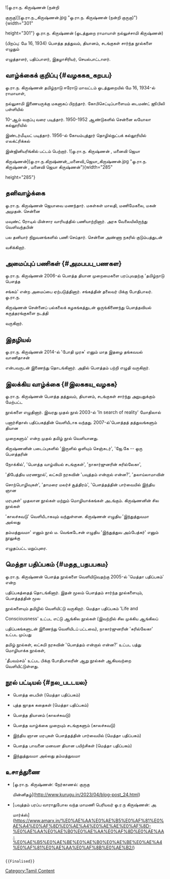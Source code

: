 ![ஓ.ரா.ந. கிருஷ்ணன் (நன்றி
குருகு)](ஓ.ரா.ந._கிருஷ்ணன்.jpg "ஓ.ரா.ந. கிருஷ்ணன் (நன்றி குருகு)"){width="301"
height="301"} ஓ.ரா.ந. கிருஷ்ணன் (ஓடத்துறை ராமாயாள் நல்லுச்சாமி கிருஷ்ணன்)
(பிறப்பு: மே 16, 1934) பௌத்த தத்துவம், தியானம், சடங்குகள் சார்ந்த நூல்களை எழுதும்
எழுத்தாளர், பதிப்பாளர், இதழாசிரியர், செயல்பாட்டாளர்.

## வாழ்க்கைக் குறிப்பு {#வழககக_கறபப}

ஓ.ரா.ந. கிருஷ்ணன் தமிழ்நாடு ஈரோடு மாவட்டம் ஓடத்துறையில் மே 16, 1934-ல் ராமாயாள்,
நல்லுசாமி இணையருக்கு மகனாகப் பிறந்தார். கோபிசெட்டிப்பாளையம் டைமண்ட் ஜூபிலி பள்ளியில்
10-ஆம் வகுப்பு வரை படித்தார். 1950-1952 ஆண்டுகளில் சென்னை லயோலா கல்லூரியில்
இண்டர்மீடியட் படித்தார். 1956-ல் கோயம்புத்தூர் தொழில்நுட்பக் கல்லூரியில் எலக்ட்ரிக்கல்
இன்ஜினியரிங்கில் பட்டம் பெற்றார். ![ஓ.ரா.ந. கிருஷ்ணன் , மனைவி ஜெயா
கிருஷ்ணன்](ஓ.ரா.ந._கிருஷ்ணன்_,_மனைவி_ஜெயா_கிருஷ்ணன்.jpg "ஓ.ரா.ந. கிருஷ்ணன் , மனைவி ஜெயா கிருஷ்ணன்"){width="285"
height="285"}

## தனிவாழ்க்கை

ஓ.ரா.ந. கிருஷ்ணன் ஜெயாவை மணந்தார். மகள்கள் மாலதி, மணிமேகலை, மகன் அமுதன். சென்னை
மவுண்ட் ரோடில் மின்சார வாரியத்தில் பணியாற்றினார். அரசு வேலையிலிருந்து வெளிவந்தபின்
பல தனியார் நிறுவனங்களில் பணி செய்தார். சென்னை அண்ணா நகரில் குடும்பத்துடன்
வசிக்கிறார்.

## அமைப்புப் பணிகள் {#அமபபப_பணகள}

ஓ.ரா.ந. கிருஷ்ணன் 2006-ல் பௌத்த தியான முறைமைகளை பரப்புவதற்கு 'தமிழ்நாடு பௌத்த
சங்கம்' என்ற அமைப்பை ஏற்படுத்தினார். சங்கத்தின் தலைவர் பிக்கு போதிபாலர். ஓ.ரா.ந.
கிருஷ்ணன் சென்னைப் பல்கலைக் கழகங்கத்துடன் ஒருங்கிணைந்து பௌத்தவியல் கருத்தரங்குகளை நடத்தி
வருகிறார்.

## இதழியல்

ஓ.ரா.ந. கிருஷ்ணன் 2014-ல் 'போதி முரசு' எனும் மாத இதழை தங்கவயல் வாணிதாசன்
என்பவருடன் இணைந்து தொடங்கினார். அதில் பௌத்தம் பற்றி எழுதி வருகிறார்.

## இலக்கிய வாழ்க்கை {#இலககய_வழகக}

ஓ.ரா.ந. கிருஷ்ணன் பௌத்த தத்துவம், தியானம், சடங்குகள் சார்ந்து அறுபதுக்கும் மேற்பட்ட
நூல்களை எழுதினார். இவரது முதல் நூல் 2003-ல் \'In search of reality\' மோதிலால்
பனார்சிதாஸ் பதிப்பகத்தின் வெளியீடாக வந்தது. 2007-ல்'பௌத்தத் தத்துவங்களும் தியான
முறைகளும்' என்ற முதல் தமிழ் நூல் வெளியானது.

கிருஷ்ணனின் படைப்புகளில் \'இருளில் ஒளியும் செஞ்சுடர்\', \'ஜே.கே -- ஒரு பௌத்தரின்
நோக்கில்\', \'பௌத்த வாழ்வியல் சடங்குகள்\', \'நாகார்ஜுனரின் சுரில்லேகா\',
\'திபேத்திய மரணநூல்\', லட்சுமி நரசுவின் \'பவுத்தம் என்றால் என்ன?\', \'தலாய்லாமாவின்
சொற்பொழிவுகள்\', \'தாமரை மலர்ச் சூத்திரம்\', \'பௌத்தத்தின் பார்வையில் இந்திய ஞான
மரபுகள்\' முதலான நூல்கள் மற்றும் மொழியாக்கங்கள் அடங்கும். கிருஷ்ணனின் சில நூல்கள்
'காலச்சுவடு' வெளியீடாகவும் வந்துள்ளன. கிருஷ்ணன் எழுதிய 'இந்துத்துவமா அல்லது
தம்மத்துவமா' எனும் நூல் ம. வெங்கடேசன் எழுதிய 'இந்துத்துவ அம்பேத்கர்' எனும் நூலுக்கு
எழுதப்பட்ட மறுப்புரை.

## மெத்தா பதிப்பகம் {#மதத_பதபபகம}

ஓ.ரா.ந. கிருஷ்ணன் பௌத்த நூல்களை வெளியிடுவதற்கு 2005-ல் 'மெத்தா பதிப்பகம்' என்ற
பதிப்பகத்தைத் தொடங்கினார். இதன் மூலம் பௌத்தம் சார்ந்த நூல்களையும், பௌத்தத்தின் மூல
நூல்களையும் தமிழில் வெளியிட்டு வருகிறார். மெத்தா பதிப்பகம் \'Life and
Consciousness\' உட்பட எட்டு ஆங்கில நூல்கள் (இவற்றில் சில முக்கிய ஆங்கிலப்
பதிப்பகங்களுடன் இணைந்து வெளியிடப் பட்டவை), நாகார்ஜுனரின் 'சுரில்லேகா' உட்பட முப்பது
தமிழ் நூல்கள், லட்சுமி நரசுவின் 'பௌத்தம் என்றால் என்ன?' உட்பட பத்து மொழியாக்க நூல்கள்,
'தீபவம்சம்' உட்பட பிக்கு போதிபாலரின் ஆறு நூல்கள் ஆகியவற்றை வெளியிட்டுள்ளது.

## நூல் பட்டியல் {#நல_படடயல}

-   பௌத்த பைபிள் (மெத்தா பதிப்பகம்)
-   புத்த ஜாதக கதைகள் (மெத்தா பதிப்பகம்)
-   பௌத்த தியானம் (காலச்சுவடு)
-   பௌத்த வாழ்க்கை முறையும் சடங்குகளும் (காலச்சுவடு)
-   இந்திய ஞான மரபுகள் பௌத்தத்தின் பார்வையில் (மெத்தா பதிப்பகம்)
-   பௌத்த பாவனை மனவள தியான பயிற்சிகள் (மெத்தா பதிப்பகம்)
-   இந்துத்துவமா அல்லது தம்மத்துவமா

## உசாத்துணை

-   [ஓ.ரா.ந. கிருஷ்ணன்: நேர்காணல்: குருகு
    மின்னிதழ்](http://www.kurugu.in/2023/04/blog-post_24.html)
-   [பவுத்தம் பரப்ப வாராதுபோல வந்த மாமணி பெரியவர் ஓ.ர.ந கிருஷ்ணன்: அ.
    மார்க்ஸ்](https://www.amarx.in/%E0%AE%AA%E0%AE%B5%E0%AF%81%E0%AE%A4%E0%AF%8D%E0%AE%A4%E0%AE%AE%E0%AF%8D-%E0%AE%AA%E0%AE%B0%E0%AE%AA%E0%AF%8D%E0%AE%AA-%E0%AE%B5%E0%AE%BE%E0%AE%B0%E0%AE%BE%E0%AE%A4%E0%AF%81%E0%AE%AA%E0%AF%8B%E0%AE%B2/)

```{=mediawiki}
{{Finalised}}
```
[Category:Tamil Content](Category:Tamil_Content "wikilink")
